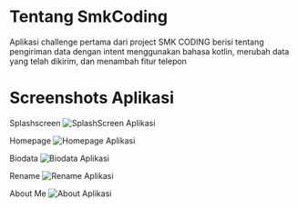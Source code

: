 # Tentang SmkCoding
   Aplikasi challenge pertama dari project SMK CODING berisi tentang pengiriman data dengan intent menggunakan bahasa kotlin, merubah data yang telah dikirim, dan menambah fitur telepon

# Screenshots Aplikasi

Splashscreen
![SplashScreen Aplikasi](https://github.com/TryLuthfi/SmkCoding/blob/master/Screenshots/splash.jpeg)

Homepage
![Homepage Aplikasi](https://github.com/TryLuthfi/SmkCoding/blob/master/Screenshots/homepage.jpeg)

Biodata
![Biodata Aplikasi](https://github.com/TryLuthfi/SmkCoding/blob/master/Screenshots/biodata.jpeg)

Rename
![Rename Aplikasi](https://github.com/TryLuthfi/SmkCoding/blob/master/Screenshots/rename.jpeg)

About Me
![About Aplikasi](https://github.com/TryLuthfi/SmkCoding/blob/master/Screenshots/about.jpeg)
